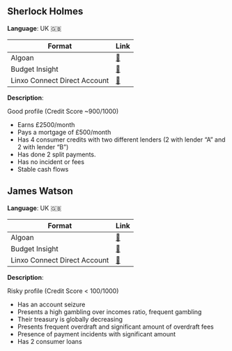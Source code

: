 ## Sherlock Holmes

**Language**: UK 🇬🇧

| Format                       | Link                                                                                                                                            |
| ---------------------------- | ----------------------------------------------------------------------------------------------------------------------------------------------- |
| Algoan                       | [🔗](https://raw.githubusercontent.com/algoan/fake-open-banking-data/main/samples/en/sherlock_holmes.json)                                      |
| Budget Insight               | [🔗](https://raw.githubusercontent.com/algoan/fake-open-banking-data/main/raw-data/budget_insight_v2_0/en/sherlock_holmes.json)                 |
| Linxo Connect Direct Account | [🔗](https://raw.githubusercontent.com/algoan/fake-open-banking-data/main/raw-data/linxo_connect_direct_account_api_v3/en/sherlock_holmes.json) |

**Description**:

Good profile (Credit Score ~900/1000)

- Earns £2500/month
- Pays a mortgage of £500/month
- Has 4 consumer credits with two different lenders (2 with lender “A” and 2 with lender “B”)
- Has done 2 split payments.
- Has no incident or fees
- Stable cash flows

## James Watson

**Language**: UK 🇬🇧

| Format                       | Link                                                                                                                                         |
| ---------------------------- | -------------------------------------------------------------------------------------------------------------------------------------------- |
| Algoan                       | [🔗](https://raw.githubusercontent.com/algoan/fake-open-banking-data/main/samples/en/james_watson.json)                                      |
| Budget Insight               | [🔗](https://raw.githubusercontent.com/algoan/fake-open-banking-data/main/raw-data/budget_insight_v2_0/en/james_watson.json)                 |
| Linxo Connect Direct Account | [🔗](https://raw.githubusercontent.com/algoan/fake-open-banking-data/main/raw-data/linxo_connect_direct_account_api_v3/en/james_watson.json) |

**Description**:

Risky profile (Credit Score < 100/1000)

- Has an account seizure
- Presents a high gambling over incomes ratio, frequent gambling
- Their treasury is globally decreasing
- Presents frequent overdraft and significant amount of overdraft fees
- Presence of payment incidents with significant amount
- Has 2 consumer loans
